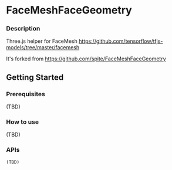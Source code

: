 # FaceMeshFaceGeometry

### Description

Three.js helper for FaceMesh https://github.com/tensorflow/tfjs-models/tree/master/facemesh

It's forked from https://github.com/spite/FaceMeshFaceGeometry



## Getting Started
### Prerequisites

(TBD)


### How to use

(TBD)

### APIs
```
(TBD)
```

